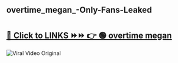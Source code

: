 
 ## overtime_megan_-Only-Fans-Leaked

# <h2><a href="https://clipsfans.com/overtime_megan_&ref=git">🔗 Click to LINKS ⏩⏩ 👉 🟢 overtime megan  </a></h2>

<a href="https://clipsfans.com/overtime_megan_&ref=git" rel="nofollow" data-target="animated-image.originalLink"><img src="https://i.ibb.co.com/xMMVF88/686577567.gif" alt="Viral Video Original" style="max-width: 100%; display: inline-block;" data-target="animated-image.originalImage"></a>
